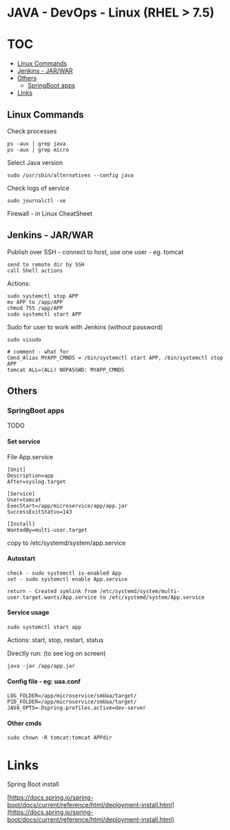 # JAVA - DevOps - Linux (RHEL > 7.5)

# TOC
- [Linux Commands](#linux_commands)
- [Jenkins - JAR/WAR](#jenkins_jarwar)
- [Others](#others)
    - [SpringBoot apps](#springboot_apps)
- [Links](#links)

## Linux Commands <a name="linux_commands"></a>

Check processes

```Shell
ps -aux | grep java
ps -aux | grep micro
```

Select Java version

```Shell
sudo /usr/sbin/alternatives --config java
```

Check logs of service

    sudo journalctl -xe

Firewall - in Linux CheatSheet

## Jenkins - JAR/WAR <a name="jenkins_jarwar"></a>

Publish over SSH - connect to host, use one user - eg. tomcat

    send to remote dir by SSH
    call Shell actions
    
Actions:

    sudo systemctl stop APP
    mv APP to /app/APP
    chmod 755 /app/APP
    sudo systemctl start APP

Sudo for user to work with Jenkins (without password)

    sudo visudo
    
    # comment - what for
    Cmnd_Alias MYAPP_CMNDS = /bin/systemctl start APP, /bin/systemctl stop APP
    tomcat ALL=(ALL) NOPASSWD: MYAPP_CMNDS

## Others <a name="others"></a>

### SpringBoot apps <a name="springboot_apps"></a>

TODO

#### Set service

File App.service

    [Unit]
    Description=app
    After=syslog.target

    [Service]
    User=tomcat
    ExecStart=/app/microservice/app/app.jar
    SuccessExitStatus=143

    [Install]
    WantedBy=multi-user.target

copy to /etc/systemd/system/app.service
    
#### Autostart

    check - sudo systemctl is-enabled App
    set - sudo systemctl enable App.service
    
    return - Created symlink from /etc/systemd/system/multi-user.target.wants/App.service to /etc/systemd/system/App.service

#### Service usage

    sudo systemctl start app    

Actions: start, stop, restart, status

Directly run: (to see log on screen)
    
    java -jar /app/app.jar
    
    
    
#### Config file - eg: uaa.conf

    LOG_FOLDER=/app/microservice/smUaa/target/
    PID_FOLDER=/app/microservice/smUaa/target/
    JAVA_OPTS=-Dspring.profiles.active=dev-server

#### Other cmds

    sudo chown -R tomcat:tomcat APPdir
    


# Links <a name="links"></a>

Spring Boot install

[https://docs.spring.io/spring-boot/docs/current/reference/html/deployment-install.html](https://docs.spring.io/spring-boot/docs/current/reference/html/deployment-install.html)

